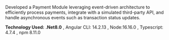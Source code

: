 
Developed a Payment Module leveraging event-driven architecture to efficiently process payments, integrate with a simulated third-party API, and handle asynchronous events such as transaction status updates.

**Technology Used:**
 **.Net8.0**
, Angular CLI: 14.2.13
, Node:16.16.0
,  Typescript: 4.7.4
,  npm 8.11.0 
